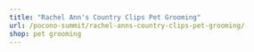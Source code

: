 ```yaml
---
title: "Rachel Ann's Country Clips Pet Grooming"
url: /pocono-summit/rachel-anns-country-clips-pet-grooming/
shop: pet grooming
---
```


